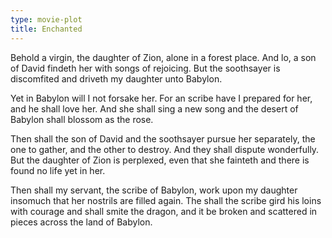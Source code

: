 ```yaml
---
type: movie-plot
title: Enchanted
---
```


Behold a virgin, the daughter of Zion, alone in a forest place. And lo, a son of David findeth her with songs of rejoicing. But the soothsayer is discomfited and driveth my daughter unto Babylon.

Yet in Babylon will I not forsake her. For an scribe have I prepared for her, and he shall love her. And she shall sing a new song and the desert of Babylon shall blossom as the rose.

Then shall the son of David and the soothsayer pursue her separately, the one to gather, and the other to destroy. And they shall dispute wonderfully. But the daughter of Zion is perplexed, even that she fainteth and there is found no life yet in her.

Then shall my servant, the scribe of Babylon, work upon my daughter insomuch that her nostrils are filled again. The shall the scribe gird his loins with courage and shall smite the dragon, and it be broken and scattered in pieces across the land of Babylon. 